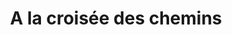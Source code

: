 ---
title: "A la croisée des chemins"
url: /rieux-minervois/a-la-croisee-des-chemins/
shop: Bestattungen
---